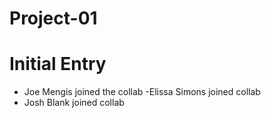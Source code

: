 # Project-01
# Initial Entry
  - Joe Mengis joined the collab
  -Elissa Simons joined collab
  - Josh Blank joined collab
